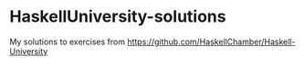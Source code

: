# HaskellUniversity-solutions
My solutions to exercises from https://github.com/HaskellChamber/Haskell-University
